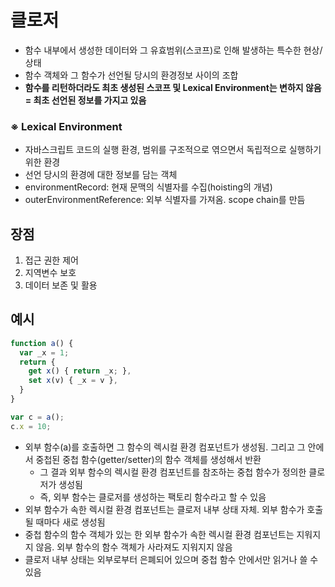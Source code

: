 클로저
========

- 함수 내부에서 생성한 데이터와 그 유효범위(스코프)로 인해 발생하는 특수한 현상/상태
- 함수 객체와 그 함수가 선언될 당시의 환경정보 사이의 조합
- **함수를 리턴하더라도 최초 생성된 스코프 및 Lexical Environment는 변하지 않음 = 최초 선언된 정보를 가지고 있음**


### ※ Lexical Environment
- 자바스크립트 코드의 실행 환경, 범위를 구조적으로 엮으면서 독립적으로 실행하기 위한 환경
- 선언 당시의 환경에 대한 정보를 담는 객체
- environmentRecord: 현재 문맥의 식별자를 수집(hoisting의 개념)
- outerEnvironmentReference: 외부 식별자를 가져옴. scope chain를 만듬


## 장점

1. 접근 권한 제어
2. 지역변수 보호
3. 데이터 보존 및 활용


## 예시

```js
function a() {
  var _x = 1;
  return {
    get x() { return _x; },
    set x(v) { _x = v },
  }
}

var c = a();
c.x = 10;
```

- 외부 함수(a)를 호출하면 그 함수의 렉시컬 환경 컴포넌트가 생성됨. 그리고 그 안에서 중첩된 중첩 함수(getter/setter)의 함수 객체를 생성해서 반환
  - 그 결과 외부 함수의 렉시컬 환경 컴포넌트를 참조하는 중첩 함수가 정의한 클로저가 생성됨
  - 즉, 외부 함수는 클로저를 생성하는 팩토리 함수라고 할 수 있음
- 외부 함수가 속한 렉시컬 환경 컴포넌트는 클로저 내부 상태 자체. 외부 함수가 호출될 때마다 새로 생성됨
- 중첩 함수의 함수 객체가 있는 한 외부 함수가 속한 렉시컬 환경 컴포넌트는 지워지지 않음. 외부 함수의 함수 객체가 사라져도 지워지지 않음
- 클로저 내부 상태는 외부로부터 은폐되어 있으며 중첩 함수 안에서만 읽거나 쓸 수 있음

